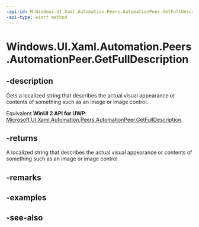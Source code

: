 ```yaml
---
-api-id: M:Windows.UI.Xaml.Automation.Peers.AutomationPeer.GetFullDescription
-api-type: winrt method
---
```


<!-- Method syntax
public string GetFullDescription()
-->

# Windows.UI.Xaml.Automation.Peers.AutomationPeer.GetFullDescription

## -description
Gets a localized string that describes the actual visual appearance or contents of something such as an image or image control.

Equivalent **WinUI 2 API for UWP**: [Microsoft.UI.Xaml.Automation.Peers.AutomationPeer.GetFullDescription](/windows/winui/api/microsoft.ui.xaml.automation.peers.automationpeer.getfulldescription).

## -returns
A localized string that describes the actual visual appearance or contents of something such as an image or image control.

## -remarks

## -examples

## -see-also
